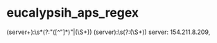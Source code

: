 # eucalypsih_aps_regex
(server+):\s*(?:"([^"]*)"|(\S+))
(server):\s(?:(\S+))
server: 154.211.8.209,
